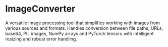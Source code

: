 # ImageConverter
A versatile image processing tool that simplifies working with images from various sources and formats. Handles conversion between file paths, URLs, base64, PIL images, NumPy arrays and PyTorch tensors with intelligent resizing and robust error handling.
